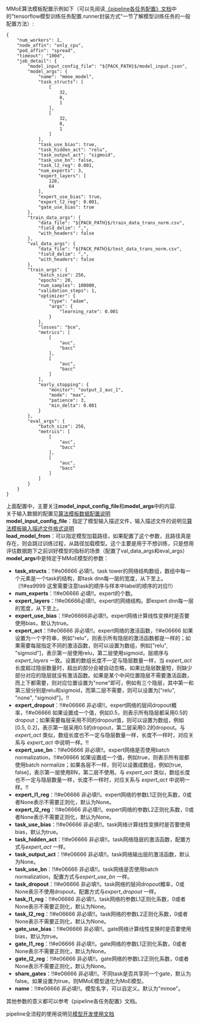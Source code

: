 MMoE算法模板配置示例如下（可以先阅读[《pipeline各任务配置》文档](http://tapd.oa.com/kubeflow/markdown_wikis/show/#1220424693001722117)中的"tensorflow模型训练任务配置.runner封装方式"一节了解模型训练任务的一般配置方法）:  
  
```   
{  
    "num_workers": 1,  
    "node_affin": "only_cpu",  
    "pod_affin": "spread",  
    "timeout": "100d",  
    "job_detail": {  
        "model_input_config_file": "${PACK_PATH}$/model_input.json",  
        "model_args": {  
            "name": "mmoe_model",  
            "task_structs": [  
                [  
                    32,  
                    8,  
                    1  
                ],  
                [  
                    32,  
                    8,  
                    1  
                ]  
            ],  
            "task_use_bias": true,  
            "task_hidden_act": "relu",  
            "task_output_act": "sigmoid",  
            "task_use_bn": false,  
            "task_l2_reg": 0.001,  
            "num_experts": 3,  
            "expert_layers": [  
                128,  
                64  
            ],  
            "expert_use_bias": true,  
            "expert_l2_reg": 0.001,  
            "gate_use_bias": true  
        },  
        "train_data_args": {  
            "data_file": "${PACK_PATH}$/train_data_trans_norm.csv",  
            "field_delim": ",",  
            "with_headers": false  
        },  
        "val_data_args": {  
            "data_file": "${PACK_PATH}$/test_data_trans_norm.csv",  
            "field_delim": ",",  
            "with_headers": false  
        },  
        "train_args": {  
            "batch_size": 256,  
            "epochs": 20,  
            "num_samples": 100000,  
            "validation_steps": 1,  
            "optimizer": {  
                "type": "adam",  
                "args": {  
                    "learning_rate": 0.001  
                }  
            },  
            "losses": "bce",  
            "metrics": [  
                [  
                    "auc",  
                    "bacc"  
                ],  
                [  
                    "auc",  
                    "bacc"  
                ]  
            ],  
            "early_stopping": {  
                "monitor": "output_2_auc_1",  
                "mode": "max",  
                "patience": 3,  
                "min_delta": 0.001  
            }  
        },  
        "eval_args": {  
            "batch_size": 256,  
            "metrics": [  
                [  
                    "auc",  
                    "bacc"  
                ],  
                [  
                    "auc",  
                    "bacc"  
                ]  
            ]  
        }  
    }  
}  
```  
  
上面配置中，主要关注**model_input_config_file**和**model_args**中的内容.  
关于输入数据的配置见[算法模板数据配置说明](http://tapd.oa.com/kubeflow/markdown_wikis/show/#1220424693001865665)  
**model_input_config_file**：指定了模型输入描述文件，输入描述文件的说明见[算法模板输入描述文件格式说明](http://tapd.oa.com/kubeflow/markdown_wikis/show/#1220424693001851927)  
**load_model_from**：可以指定模型加载路径，如果配置了这个参数，且路径真是存在，则会跳过训练过程，从路径加载模型。这个主要是用于不想训练，只是想用评估数据跑下之前训好模型的指标的场景（配置了val_data_args和eval_args）  
**model_args**中是特定于MMoE模型的参数：  
- **task_structs**：!!#e06666 必填!!。task tower的网络结构数组，数组中每一个元素是一个task的结构，即task dnn每一层的宽度，从下至上。（!!#ea9999 这里需要注意task的顺序与样本中label的顺序的对应!!）  
- **num_experts**：!!#e06666 必填!!。expert的个数。  
- **expert_layers**：!!#e06666必填!!。expert的网络结构。即expert dnn每一层的宽度，从下至上。  
- **expert_use_bias**：!!#e06666非必填!!。expert网络计算线性变换时是否要使用bias，默认为true。  
- **expert_act**：!!#e06666 非必填!!。expert网络的激活函数，!!#e06666 如果设置为一个字符串，例如"relu"，则表示所有隐层的激活函数都是一样的；如果需要每层指定不同的激活函数，则可以设置为数组，例如["relu", "sigmoid"]，表示第一层使用relu，第二层使用sigmoid，层顺序与  *expert_layers*  一致。设置的数组长度不一定与隐层数量一样，当  *expert_act*  长度超过隐层数量时，超出的部分会被自动忽略，如果比隐层数量短，则缺少部分对应的隐层就没有激活函数。如果是某个中间位置隐层不需要激活函数，而上下都需要，则对应位置设置为"none"即可，例如有三个隐层，其中第一和第三层分别是relu和sigmoid，而第二层不需要，则可以设置为["relu", "none", "sigmoid"]。!!  
- **expert_dropout**：!!#e06666 非必填!!。expert网络的层间dropout概率，!!#e06666 如果设置成一个值，例如0.5，则表示所有隐层都采用0.5的dropout；如果需要每层采用不同的dropout值，则可以设置为数组，例如[0.5, 0.2]，表示第一层采用0.5的dropout，第二层采用0.2的dropout。与 *expert_act* 类似，数组长度也不一定与隐层数量一样，长度不一样时，对应关系与 *expert_act* 中说明一样。!!  
- **expert_use_bn**：!!#e06666 非必填!!。expert网络是否使用batch normalization，!!#e06666 如果设置成一个值，例如true，则表示所有层都使用batch normalize；如果各层不一样，则可以设置成数组，例如[true, false]，表示第一层使用BN，第二层不使用。与 *expert_act* 类似，数组长度也不一定与隐层数量一样，长度不一样时，对应关系与 *expert_act* 中说明一样。!!  
- **expert_l1_reg**：!!#e06666 非必填!!。expert网络的参数L1正则化系数，0或者None表示不需要正则化，默认为None。  
- **expert_l2_reg**：!!#e06666 非必填!!。expert网络的参数L2正则化系数，0或者None表示不需要正则化，默认为None。  
- **task_use_bias**：!!#e06666 非必填!!。task网络计算线性变换时是否要使用bias，默认为true。  
- **task_hidden_act**：!!#e06666 非必填!!。task网络隐层的激活函数，配置方式与*expert_act* 一样。  
- **task_output_act**：!!#e06666 非必填!!。task网络输出层的激活函数，默认为None。  
- **task_use_bn**：!!#e06666 非必填!!。task网络是否使用batch normalization，配置方式与*expert_use_bn* 一样。  
- **task_dropout**：!!#e06666 非必填!!。task网络的层间dropout概率，0或None表示不使用dropout，配置方式与*expert_dropout* 一样。  
- **task_l1_reg**：!!#e06666 非必填!!。task网络的参数L1正则化系数，0或者None表示不需要正则化，默认为None。  
- **task_l2_reg**：!!#e06666 非必填!!。task网络的参数L2正则化系数，0或者None表示不需要正则化，默认为None。  
- **gate_use_bias**：!!#e06666 非必填!!。gate网络计算线性变换时是否要使用bias，默认为true。  
- **gate_l1_reg**：!!#e06666 非必填!!。gate网络的参数L1正则化系数，0或者None表示不需要正则化，默认为None。  
- **gate_l2_reg**：!!#e06666 非必填!!。gate网络的参数L2正则化系数，0或者None表示不需要正则化，默认为None。  
- **share_gates**：!!#e06666 非必填!!。不同task是否共享同一个gate，默认为false。如果设置为true，则MMoE模型退化为MoE模型。  
- **name**：!!#e06666 非必填!!。模型名字，可以自定义。默认为"mmoe"。  
  
其他参数的意义都可以参考《pipeline各任务配置》文档。  
  
pipeline全流程的使用说明见[模型开发使用文档](http://tapd.oa.com/kubeflow/markdown_wikis/show/#1220424693001727011)